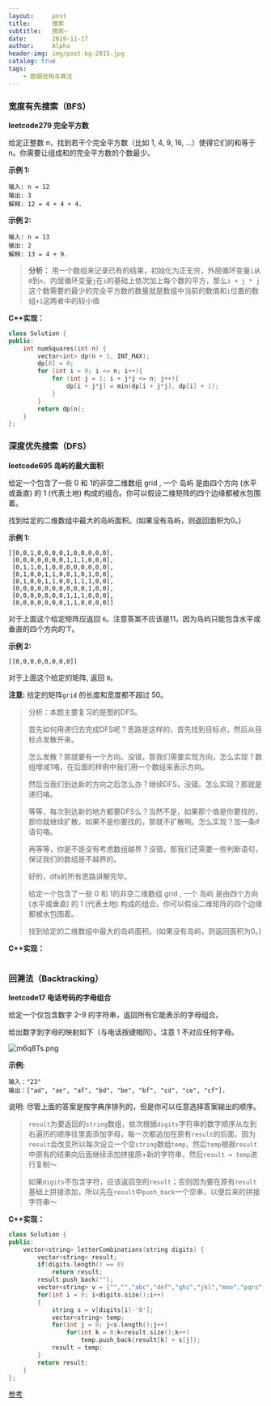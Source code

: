 ```yaml
---
layout:     post
title:      搜索
subtitle:   搜索~ 
date:       2019-11-17
author:     Alpha
header-img: img/post-bg-2015.jpg
catalog: true
tags:
    - 数据结构与算法
---
```




### 宽度有先搜索（BFS）

**leetcode279 完全平方数**

给定正整数 n，找到若干个完全平方数（比如 1, 4, 9, 16, ...）使得它们的和等于 n。你需要让组成和的完全平方数的个数最少。

**示例 1:**

```
输入: n = 12
输出: 3 
解释: 12 = 4 + 4 + 4.
```

**示例 2:**

```
输入: n = 13
输出: 2
解释: 13 = 4 + 9.
```

>**分析：**
>用一个数组来记录已有的结果，初始化为正无穷，外层循环变量``i``从``0``到``n``，内层循环变量``j``在``i``的基础上依次加上每个数的平方，那么``i + j * j ``这个数需要的最少的完全平方数的数量就是数组中当前的数值和``i``位置的数组``+1``这两者中的较小值

**C++实现：**

```C++
class Solution {
public:
	int numSquares(int n) {
		vector<int> dp(n + 1, INT_MAX);
		dp[0] = 0;
		for (int i = 0; i <= n; i++){
			for (int j = 1; i + j*j <= n; j++){
				dp[i + j*j] = min(dp[i + j*j], dp[i] + 1);
			}
		}
		return dp[n];
	}
};
```



### 深度优先搜索（DFS）

**leetcode695 岛屿的最大面积**

给定一个包含了一些 0 和 1的非空二维数组 grid , 一个 岛屿 是由四个方向 (水平或垂直) 的 1 (代表土地) 构成的组合。你可以假设二维矩阵的四个边缘都被水包围着。

找到给定的二维数组中最大的岛屿面积。(如果没有岛屿，则返回面积为0。)

**示例 1:**

```
[[0,0,1,0,0,0,0,1,0,0,0,0,0],
 [0,0,0,0,0,0,0,1,1,1,0,0,0],
 [0,1,1,0,1,0,0,0,0,0,0,0,0],
 [0,1,0,0,1,1,0,0,1,0,1,0,0],
 [0,1,0,0,1,1,0,0,1,1,1,0,0],
 [0,0,0,0,0,0,0,0,0,0,1,0,0],
 [0,0,0,0,0,0,0,1,1,1,0,0,0],
 [0,0,0,0,0,0,0,1,1,0,0,0,0]]
```

对于上面这个给定矩阵应返回 `6`。注意答案不应该是11，因为岛屿只能包含水平或垂直的四个方向的‘1’。



**示例 2:**

```
[[0,0,0,0,0,0,0,0]]
```

对于上面这个给定的矩阵, 返回 `0`。

**注意:** 给定的矩阵`grid` 的长度和宽度都不超过 50。



>分析：本题主要复习的是图的DFS。
>
>首先如何用递归去完成DFS呢？思路是这样的，首先找到目标点，然后从目标点发散开来。
>
>怎么发散？那就要有一个方向。没错，那我们需要实现方向，怎么实现？数组增减1咯，在后面的样例中我们用一个数组来表示方向。
>
>然后当我们到达新的方向之后怎么办？继续DFS，没错。怎么实现？那就是递归咯。
>
>等等，每次到达新的地方都要DFS么？当然不是，如果那个值是你要找的，那你就继续扩散，如果不是你要找的，那就不扩散啊。怎么实现？加一条if语句咯。
>
>再等等，你是不是没有考虑数组越界？没错，那我们还需要一些判断语句，保证我们的数组是不越界的。
>
>好的，dfs的所有思路讲解完毕。
>
>给定一个包含了一些 0 和 1的非空二维数组 grid , 一个 岛屿 是由四个方向 (水平或垂直) 的 1 (代表土地) 构成的组合。你可以假设二维矩阵的四个边缘都被水包围着。
>
>找到给定的二维数组中最大的岛屿面积。(如果没有岛屿，则返回面积为0。)



**C++实现：**

```C++


```



### 回溯法（Backtracking）

**leetcode17 电话号码的字母组合**

给定一个仅包含数字 2-9 的字符串，返回所有它能表示的字母组合。

给出数字到字母的映射如下（与电话按键相同）。注意 1 不对应任何字母。

![m6q8Ts.png](https://s2.ax1x.com/2019/08/24/m6q8Ts.png)

**示例:**

```
输入："23"
输出：["ad", "ae", "af", "bd", "be", "bf", "cd", "ce", "cf"].
```

说明:
尽管上面的答案是按字典序排列的，但是你可以任意选择答案输出的顺序。

> ``result``为要返回的``string``数组，依次根据``digits``字符串的数字顺序从左到右遍历的顺序往里面添加字母，每一次都追加在原有``result``的后面，因为``result``会改变所以每次设立一个空``string``数组``temp``，然后``temp``根据``result``中原有的结果向后面继续添加拼接原+新的字符串，然后``result = temp``进行复制～
>
> 如果``digits``不包含字符，应该返回空的``result``；否则因为要在原有``result``基础上拼接添加，所以先在``result``中``push_back``一个空串，以便后来的拼接字符串～

**C++实现：**

```C++
class Solution {
public:
    vector<string> letterCombinations(string digits) {
        vector<string> result;
        if(digits.length() == 0)
            return result;
        result.push_back("");
        vector<string> v = {"","","abc","def","ghi","jkl","mno","pqrs","tuv","wxyz"};
        for(int i = 0; i<digits.size();i++)
        {
            string s = v[digits[i]-'0'];
            vector<string> temp;
            for(int j = 0; j<s.length();j++)
                for(int k = 0;k<result.size();k++)
                    temp.push_back(result[k] + s[j]);
            result = temp;
        }
        return result;
    }
};
```

[参考](https://blog.csdn.net/w8253497062015/article/details/79967958)

